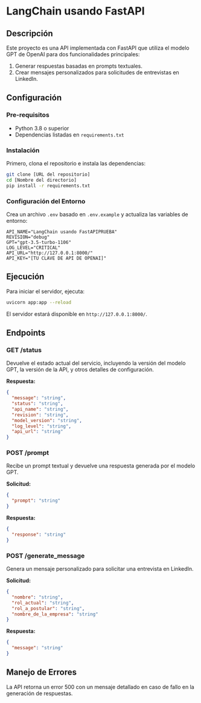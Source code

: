 # LangChain usando FastAPI

## Descripción
Este proyecto es una API implementada con FastAPI que utiliza el modelo GPT de OpenAI para dos funcionalidades principales:
1. Generar respuestas basadas en prompts textuales.
2. Crear mensajes personalizados para solicitudes de entrevistas en LinkedIn.

## Configuración

### Pre-requisitos
- Python 3.8 o superior
- Dependencias listadas en `requirements.txt`

### Instalación
Primero, clona el repositorio e instala las dependencias:
```bash
git clone [URL del repositorio]
cd [Nombre del directorio]
pip install -r requirements.txt
```

### Configuración del Entorno
Crea un archivo `.env` basado en `.env.example` y actualiza las variables de entorno:
```
API_NAME="LangChain usando FastAPIPRUEBA"
REVISION="debug"
GPT="gpt-3.5-turbo-1106"
LOG_LEVEL="CRITICAL"
API_URL="http://127.0.0.1:8000/"
API_KEY="[TU CLAVE DE API DE OPENAI]"
```

## Ejecución
Para iniciar el servidor, ejecuta:
```bash
uvicorn app:app --reload
```
El servidor estará disponible en `http://127.0.0.1:8000/`.

## Endpoints

### GET /status
Devuelve el estado actual del servicio, incluyendo la versión del modelo GPT, la versión de la API, y otros detalles de configuración.

**Respuesta:**
```json
{
  "message": "string",
  "status": "string",
  "api_name": "string",
  "revision": "string",
  "model_version": "string",
  "log_level": "string",
  "api_url": "string"
}
```

### POST /prompt
Recibe un prompt textual y devuelve una respuesta generada por el modelo GPT.

**Solicitud:**
```json
{
  "prompt": "string"
}
```

**Respuesta:**
```json
{
  "response": "string"
}
```

### POST /generate_message
Genera un mensaje personalizado para solicitar una entrevista en LinkedIn.

**Solicitud:**
```json
{
  "nombre": "string",
  "rol_actual": "string",
  "rol_a_postular": "string",
  "nombre_de_la_empresa": "string"
}
```

**Respuesta:**
```json
{
  "message": "string"
}
```

## Manejo de Errores
La API retorna un error 500 con un mensaje detallado en caso de fallo en la generación de respuestas.
